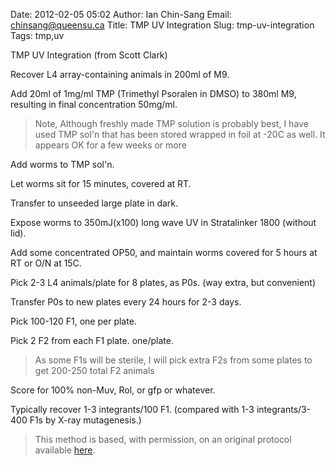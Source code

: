 Date: 2012-02-05 05:02
Author: Ian Chin-Sang
Email: chinsang@queensu.ca
Title: TMP UV Integration
Slug: tmp-uv-integration
Tags: tmp,uv

TMP UV Integration (from Scott Clark)









Recover L4 array-containing animals in 200ml of M9.



Add 20ml of 1mg/ml TMP (Trimethyl Psoralen in DMSO) to 380ml M9, resulting in final concentration 50mg/ml.


>Note, Although freshly  made TMP solution is probably best, I have used TMP sol'n that has been stored wrapped in foil at -20C as well.  It appears OK for a few weeks or more


Add worms to TMP sol'n.



Let worms sit for 15 minutes, covered at RT. 



Transfer to unseeded large plate in dark.



Expose worms to 350mJ(x100) long wave UV in Stratalinker 1800 (without lid).



Add some concentrated OP50, and maintain worms covered for 5 hours at RT or O/N at 15C.



Pick 2-3 L4 animals/plate for 8 plates, as P0s.  (way extra, but convenient)



Transfer P0s to new plates every 24 hours for 2-3 days.



Pick 100-120 F1, one per plate.



Pick 2 F2 from each F1 plate.  one/plate. 


>As some F1s will be sterile, I will pick extra F2s from some plates to get 200-250 total F2 animals


Score for 100% non-Muv, Rol, or gfp or whatever.



Typically recover 1-3 integrants/100 F1.  (compared with 1-3 integrants/3-400 F1s by X-ray mutagenesis.)







>This method is based, with permission, on an original protocol available [here](http://130.15.90.245/tmp_uv_integration.htm).

